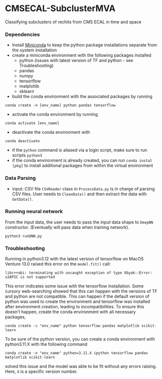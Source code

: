 # CMSECAL-SubclusterMVA
Classifying subclusters of rechits from CMS ECAL in time and space

### Dependencies
- Install [Miniconda](https://docs.anaconda.com/miniconda/) to keep the python package installations separate from the system installation
- create a miniconda environment with the following packages installed
	- python (issues with latest version of TF and python - see Troubleshooting)
	- pandas
	- numpy
	- tensorflow
	- matplotlib
	- sklearn
- build the conda environment with the associated packages by running
```
conda create -n [env_name] python pandas tensorflow
```
- activate the conda environment by running
```
conda activate [env_name]
```
- deactivate the conda environment with
```
conda deactivate
```
- if the `python` command is aliased via a login script, make sure to run scripts `python3`
- if the conda environment is already created, you can run `conda instal [pkg]` to install additional packages from within the virtual environment


### Data Parsing
- input: CSV file
`CSVReader` class in `ProcessData.py` is in charge of parsing CSV files. User needs to `CleanData()` and then extract the data with `GetData()`.

### Running neural network
From the input data, the user needs to pass the input data shape to `DeepNN` constructor. (Eventually will pass data when training network).
```
python3 runDNN.py
```

### Troubleshooting
Running in python3.12 with the latest version of tensorflow on MacOS Venture 13.0 raised this error on the `model.fit()` call:
```
libc++abi: terminating with uncaught exception of type Xbyak::Error: x2APIC is not supported
```
This error indicates some issue with the tensorflow installation. Some cursory web-searching showed that this can happen with the versions of TF and python are not compatible. This can happen if the default version of python was used to create the environment and tensorflow was installed after environment creation, leading to incompatibilities. To ensure this doesn't happen, create the conda environment with all necessary packages,
```
conda create -c "env_name" python tensorflow pandas matplotlib scikit-learn
```
To be sure of the python version, you can create a conda environment with python3.11.X with the following command
```
conda create -n "env_name" python=3.11.X ipython tensorflow pandas matplotlib scikit-learn
```
solved this issue and the model was able to be fit without any errors raising. Here, `X` is a specific version number. 
